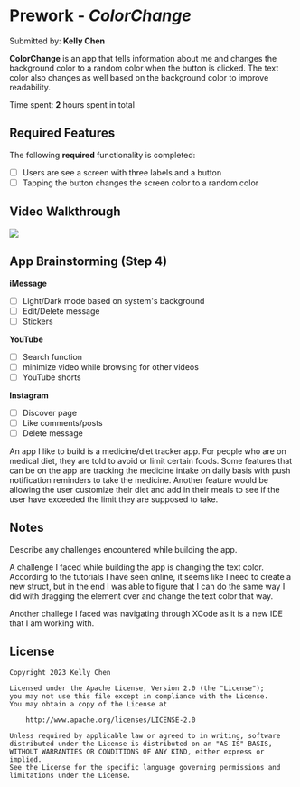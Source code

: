# Prework - *ColorChange*

Submitted by: **Kelly Chen**

**ColorChange** is an app that tells information about me and changes the background color to a random color when the button is clicked. The text color also changes as well based on the background color to improve readability. 

Time spent: **2** hours spent in total

## Required Features

The following **required** functionality is completed:

- [ ] Users are see a screen with three labels and a button
- [ ] Tapping the button changes the screen color to a random color
 
## Video Walkthrough

<div>
    <a href="https://www.loom.com/share/32cc753480964a6289cb691a7caf5fde">
    </a>
    <a href="https://www.loom.com/share/32cc753480964a6289cb691a7caf5fde">
      <img style="max-width:300px;" src="https://cdn.loom.com/sessions/thumbnails/32cc753480964a6289cb691a7caf5fde-with-play.gif">
    </a>
  </div>

## App Brainstorming (Step 4)
**iMessage**
- [ ] Light/Dark mode based on system's background
- [ ] Edit/Delete message
- [ ] Stickers

**YouTube**
- [ ] Search function
- [ ] minimize video while browsing for other videos
- [ ] YouTube shorts

**Instagram**
- [ ] Discover page
- [ ] Like comments/posts
- [ ] Delete message

An app I like to build is a medicine/diet tracker app. For people who are on medical diet, they are told to avoid or limit certain foods. Some features that can be on the app are tracking the medicine intake on daily basis with push notification reminders to take the medicine. Another feature would be allowing the user customize their diet and add in their meals to see if the user have exceeded the limit they are supposed to take. 


## Notes

Describe any challenges encountered while building the app.

A challenge I faced while building the app is changing the text color. According to the tutorials I have seen online, it seems like I need to create a new struct, but in the end I was able to figure that I can do the same way I did with dragging the element over and change the text color that way. 

Another challege I faced was navigating through XCode as it is a new IDE that I am working with. 

## License

    Copyright 2023 Kelly Chen

    Licensed under the Apache License, Version 2.0 (the "License");
    you may not use this file except in compliance with the License.
    You may obtain a copy of the License at

        http://www.apache.org/licenses/LICENSE-2.0

    Unless required by applicable law or agreed to in writing, software
    distributed under the License is distributed on an "AS IS" BASIS,
    WITHOUT WARRANTIES OR CONDITIONS OF ANY KIND, either express or implied.
    See the License for the specific language governing permissions and
    limitations under the License.